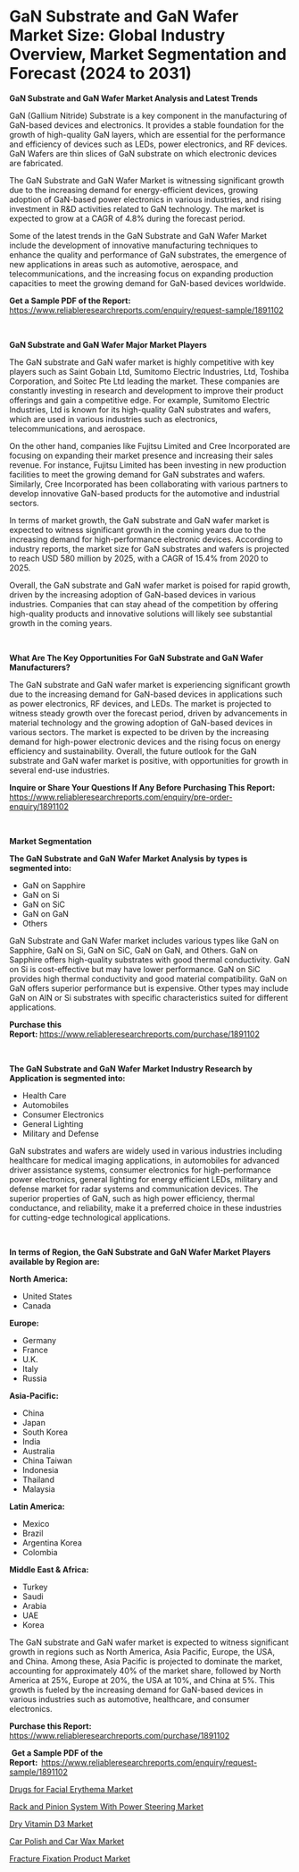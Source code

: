 <p><h1>GaN Substrate and GaN Wafer Market Size: Global Industry Overview, Market Segmentation and Forecast (2024 to 2031)</h1></p><p><strong>GaN Substrate and GaN Wafer Market Analysis and Latest Trends</strong></p>
<p><p>GaN (Gallium Nitride) Substrate is a key component in the manufacturing of GaN-based devices and electronics. It provides a stable foundation for the growth of high-quality GaN layers, which are essential for the performance and efficiency of devices such as LEDs, power electronics, and RF devices. GaN Wafers are thin slices of GaN substrate on which electronic devices are fabricated.</p><p>The GaN Substrate and GaN Wafer Market is witnessing significant growth due to the increasing demand for energy-efficient devices, growing adoption of GaN-based power electronics in various industries, and rising investment in R&D activities related to GaN technology. The market is expected to grow at a CAGR of 4.8% during the forecast period.</p><p>Some of the latest trends in the GaN Substrate and GaN Wafer Market include the development of innovative manufacturing techniques to enhance the quality and performance of GaN substrates, the emergence of new applications in areas such as automotive, aerospace, and telecommunications, and the increasing focus on expanding production capacities to meet the growing demand for GaN-based devices worldwide.</p></p>
<p><strong>Get a Sample PDF of the Report:&nbsp;</strong> <a href="https://www.reliableresearchreports.com/enquiry/request-sample/1891102">https://www.reliableresearchreports.com/enquiry/request-sample/1891102</a></p>
<p>&nbsp;</p>
<p><strong>GaN Substrate and GaN Wafer Major Market Players</strong></p>
<p><p>The GaN substrate and GaN wafer market is highly competitive with key players such as Saint Gobain Ltd, Sumitomo Electric Industries, Ltd, Toshiba Corporation, and Soitec Pte Ltd leading the market. These companies are constantly investing in research and development to improve their product offerings and gain a competitive edge. For example, Sumitomo Electric Industries, Ltd is known for its high-quality GaN substrates and wafers, which are used in various industries such as electronics, telecommunications, and aerospace.</p><p>On the other hand, companies like Fujitsu Limited and Cree Incorporated are focusing on expanding their market presence and increasing their sales revenue. For instance, Fujitsu Limited has been investing in new production facilities to meet the growing demand for GaN substrates and wafers. Similarly, Cree Incorporated has been collaborating with various partners to develop innovative GaN-based products for the automotive and industrial sectors.</p><p>In terms of market growth, the GaN substrate and GaN wafer market is expected to witness significant growth in the coming years due to the increasing demand for high-performance electronic devices. According to industry reports, the market size for GaN substrates and wafers is projected to reach USD 580 million by 2025, with a CAGR of 15.4% from 2020 to 2025.</p><p>Overall, the GaN substrate and GaN wafer market is poised for rapid growth, driven by the increasing adoption of GaN-based devices in various industries. Companies that can stay ahead of the competition by offering high-quality products and innovative solutions will likely see substantial growth in the coming years.</p></p>
<p>&nbsp;</p>
<p><strong>What Are The Key Opportunities For GaN Substrate and GaN Wafer Manufacturers?</strong></p>
<p><p>The GaN substrate and GaN wafer market is experiencing significant growth due to the increasing demand for GaN-based devices in applications such as power electronics, RF devices, and LEDs. The market is projected to witness steady growth over the forecast period, driven by advancements in material technology and the growing adoption of GaN-based devices in various sectors. The market is expected to be driven by the increasing demand for high-power electronic devices and the rising focus on energy efficiency and sustainability. Overall, the future outlook for the GaN substrate and GaN wafer market is positive, with opportunities for growth in several end-use industries.</p></p>
<p><strong>Inquire or Share Your Questions If Any Before Purchasing This Report:</strong> <a href="https://www.reliableresearchreports.com/enquiry/pre-order-enquiry/1891102">https://www.reliableresearchreports.com/enquiry/pre-order-enquiry/1891102</a></p>
<p>&nbsp;</p>
<p><strong>Market Segmentation</strong></p>
<p><strong>The GaN Substrate and GaN Wafer Market Analysis by types is segmented into:</strong></p>
<p><ul><li>GaN on Sapphire</li><li>GaN on Si</li><li>GaN on SiC</li><li>GaN on GaN</li><li>Others</li></ul></p>
<p><p>GaN Substrate and GaN Wafer market includes various types like GaN on Sapphire, GaN on Si, GaN on SiC, GaN on GaN, and Others. GaN on Sapphire offers high-quality substrates with good thermal conductivity. GaN on Si is cost-effective but may have lower performance. GaN on SiC provides high thermal conductivity and good material compatibility. GaN on GaN offers superior performance but is expensive. Other types may include GaN on AlN or Si substrates with specific characteristics suited for different applications.</p></p>
<p><strong>Purchase this Report:&nbsp;</strong><a href="https://www.reliableresearchreports.com/purchase/1891102">https://www.reliableresearchreports.com/purchase/1891102</a></p>
<p>&nbsp;</p>
<p><strong>The GaN Substrate and GaN Wafer Market Industry Research by Application is segmented into:</strong></p>
<p><ul><li>Health Care</li><li>Automobiles</li><li>Consumer Electronics</li><li>General Lighting</li><li>Military and Defense</li></ul></p>
<p><p>GaN substrates and wafers are widely used in various industries including healthcare for medical imaging applications, in automobiles for advanced driver assistance systems, consumer electronics for high-performance power electronics, general lighting for energy efficient LEDs, military and defense market for radar systems and communication devices. The superior properties of GaN, such as high power efficiency, thermal conductance, and reliability, make it a preferred choice in these industries for cutting-edge technological applications.</p></p>
<p>&nbsp;</p>
<p><strong>In terms of Region, the GaN Substrate and GaN Wafer Market Players available by Region are:</strong></p>
<p>
    <p> <strong> North America: </strong>
        <ul>
            <li>United States</li>
            <li>Canada</li>
        </ul>
        </p> 
    <p> <strong> Europe: </strong>
        <ul>
            <li>Germany</li>
            <li>France</li>
            <li>U.K.</li>
            <li>Italy</li>
            <li>Russia</li>
        </ul>
        </p> 
    <p> <strong> Asia-Pacific: </strong>
        <ul>
            <li>China</li>
            <li>Japan</li>
            <li>South Korea</li>
            <li>India</li>
            <li>Australia</li>
            <li>China Taiwan</li>
            <li>Indonesia</li>
            <li>Thailand</li>
            <li>Malaysia</li>
        </ul>
        </p> 
    <p> <strong> Latin America: </strong>
        <ul>
            <li>Mexico</li>
            <li>Brazil</li>
            <li>Argentina Korea</li>
            <li>Colombia</li>
        </ul>
        </p> 
    <p> <strong> Middle East & Africa: </strong>
        <ul>
            <li>Turkey</li>
            <li>Saudi</li>
            <li>Arabia</li>
            <li>UAE</li>
            <li>Korea</li>
        </ul>
    </p>
    </p>
<p><p>The GaN substrate and GaN wafer market is expected to witness significant growth in regions such as North America, Asia Pacific, Europe, the USA, and China. Among these, Asia Pacific is projected to dominate the market, accounting for approximately 40% of the market share, followed by North America at 25%, Europe at 20%, the USA at 10%, and China at 5%. This growth is fueled by the increasing demand for GaN-based devices in various industries such as automotive, healthcare, and consumer electronics.</p></p>
<p><strong>Purchase this Report: </strong><a href="https://www.reliableresearchreports.com/purchase/1891102">https://www.reliableresearchreports.com/purchase/1891102</a></p>
<p>&nbsp;<strong>Get a Sample PDF of the Report:&nbsp;&nbsp;</strong><a href="https://www.reliableresearchreports.com/enquiry/request-sample/1891102">https://www.reliableresearchreports.com/enquiry/request-sample/1891102</a></p>
<p><strong></strong></p>
<p><p><a href="https://glittery-fuchsia-86a.notion.site/Drugs-for-Facial-Erythema-Market-Challenges-Opportunities-and-Growth-Drivers-and-Major-Market-Pla-421c3587232e448ca84f092ee4a47796">Drugs for Facial Erythema Market</a></p><p><a href="https://github.com/julyju69/Market-Research-Report-List-2/blob/main/rack-and-pinion-system-with-power-steering-market.md">Rack and Pinion System With Power Steering Market</a></p><p><a href="https://view.publitas.com/reportprime-1/dry-vitamin-d3-market-size-and-growth-market-segmentation-regional-and-country-breakdowns-and-market-trends-for-period-from-2024-2031/">Dry Vitamin D3 Market</a></p><p><a href="https://github.com/nathandecarvalho/Market-Research-Report-List-2/blob/main/car-polish-and-car-wax-market.md">Car Polish and Car Wax Market</a></p><p><a href="https://silk-columnist-571.notion.site/Fracture-Fixation-Product-Market-Size-and-Growth-Market-Segmentation-Regional-and-Country-Breakdow-7ef7a4c7028f4caa8435ccb8c3fb3e79">Fracture Fixation Product Market</a></p></p>